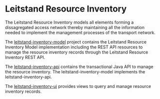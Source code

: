 # Leitstand Resource Inventory

The Leitstand Resource Inventory models all elements forming a dissagregated access network thereby maintaining all the information needed to implement the management processes of the transport network.

The [leitstand-inventory-model](./leitstand-inventory-model/README.md) project contains the Leitstand Resource Inventory Model implementation including the REST API resources to manage the resource inventory records through the Leitstand Resource Inventory REST API.

The [leitstand-inventory-api](./leitstand-inventory-api/README.md) contains the transactional Java API to manage the resource inventory.
The leitstand-inventory-model implements the leitstand-inventory-api.

The [leitstand-inventory-ui](./leitstand-inventory-ui/README.md) provides views to query and manage resource inventory records.
